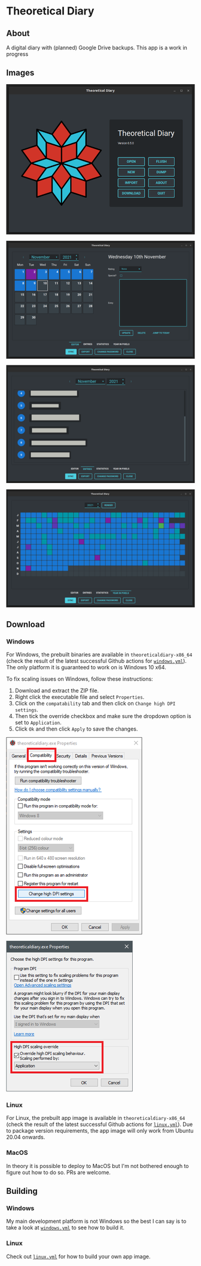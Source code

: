 # Theoretical Diary

## About

A digital diary with (planned) Google Drive backups. This app is a work in progress

## Images

![](images/readme/main_menu.png)

![](images/readme/diary_editor.png)

![](images/readme/entry_list.png)

![](images/readme/diary_pixels.png)

## Download

### Windows

For Windows, the prebuilt binaries are available in `theoreticaldiary-x86_64` (check the result of the latest successful Github actions for [`windows.yml`](https://github.com/someretical/theoretical-diary/actions/workflows/windows.yml)). The only platform it is guaranteed to work on is Windows 10 x64.

To fix scaling issues on Windows, follow these instructions:

1. Download and extract the ZIP file.
2. Right click the executable file and select `Properties`.
3. Click on the `compatability` tab and then click on `Change high DPI settings`.
4. Then tick the override checkbox and make sure the dropdown option is set to `Application`.
5. Click `Ok` and then click `Apply` to save the changes.

![](images/readme/windows_compat_1.png)

![](images/readme/windows_compat_2.png)

### Linux

For Linux, the prebuilt app image is available in `theoreticaldiary-x86_64` (check the result of the latest successful Github actions for [`linux.yml`](https://github.com/someretical/theoretical-diary/actions/workflows/linux.yml)). Due to package version requirements, the app image will only work from Ubuntu 20.04 onwards.

### MacOS

In theory it is possible to deploy to MacOS but I'm not bothered enough to figure out how to do so. PRs are welcome.

## Building

### Windows

My main development platform is not Windows so the best I can say is to take a look at [`windows.yml`](https://github.com/someretical/theoretical-diary/blob/master/.github/workflows/linux.yml) to see how to build it.

### Linux

Check out [`linux.yml`](https://github.com/someretical/theoretical-diary/blob/master/.github/workflows/linux.yml) for how to build your own app image.
